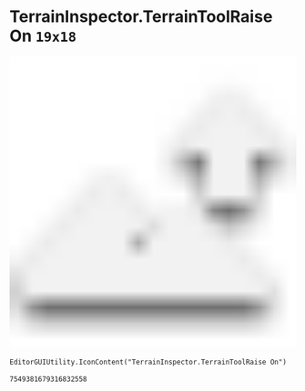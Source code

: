 # TerrainInspector.TerrainToolRaise On `19x18`
<img src="/img/TerrainInspector.TerrainToolRaise%20On.png" width=512 height=512>

``` CSharp
EditorGUIUtility.IconContent("TerrainInspector.TerrainToolRaise On")
```
```
7549381679316832558
```
